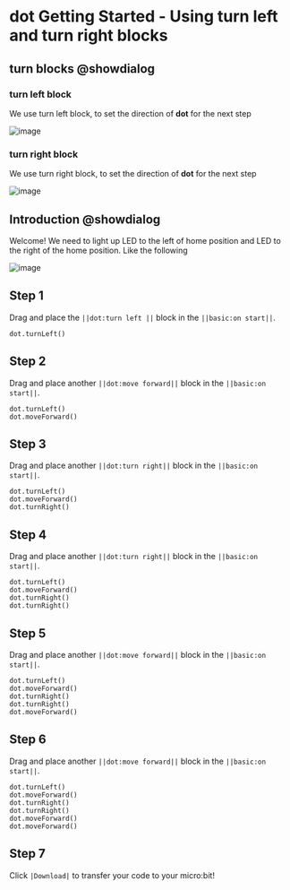 # dot Getting Started - Using turn left and turn right blocks

## turn blocks @showdialog

### turn left block
We use turn left block, to set the direction of **dot** for the next step

![image](https://user-images.githubusercontent.com/30203079/138979074-c365f0b0-62fb-4f2e-8052-07a179c344f8.png)

### turn right block
We use turn right block, to set the direction of **dot** for the next step

![image](https://user-images.githubusercontent.com/30203079/138980986-3d5e8c0d-3e80-48dd-a543-1a3c1b1d5d23.png)

## Introduction  @showdialog

Welcome! We need to light up LED to the left of home position and LED to the right of the home position.  Like the following  

![image](https://user-images.githubusercontent.com/30203079/138978826-5b062da1-a618-446b-a0ef-3ef6d4d1e55f.png)

## Step 1  

Drag and place the ``||dot:turn left ||`` block in the ``||basic:on start||``.

```blocks
dot.turnLeft()
```

## Step 2  

Drag and place another ``||dot:move forward||`` block in the ``||basic:on start||``.

```blocks
dot.turnLeft()
dot.moveForward()
```

## Step 3 

Drag and place another ``||dot:turn right||`` block in the ``||basic:on start||``.

```blocks
dot.turnLeft()
dot.moveForward()
dot.turnRight()
```

## Step 4

Drag and place another ``||dot:turn right||`` block in the ``||basic:on start||``.

```blocks
dot.turnLeft()
dot.moveForward()
dot.turnRight()
dot.turnRight()
```

## Step 5

Drag and place another ``||dot:move forward||`` block in the ``||basic:on start||``.

```blocks
dot.turnLeft()
dot.moveForward()
dot.turnRight()
dot.turnRight()
dot.moveForward()
```
## Step 6

Drag and place another ``||dot:move forward||`` block in the ``||basic:on start||``.

```blocks
dot.turnLeft()
dot.moveForward()
dot.turnRight()
dot.turnRight()
dot.moveForward()
dot.moveForward()
```

## Step 7

Click ``|Download|`` to transfer your code to your micro:bit!

<script src="https://makecode.com/gh-pages-embed.js"></script><script>makeCodeRender("{{ site.makecode.home_url }}", "{{ site.github.owner_name }}/{{ site.github.repository_name }}");</script>
